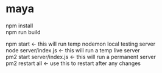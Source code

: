 # maya

npm install<br/>
npm run build<br/>

npm start <- this will run temp nodemon local testing server<br/>
node server/index.js <- this will run a temp live server<br/>
pm2 start server/index.js <- this will run a permanent server<br/>
pm2 restart all <- use this to restart after any changes
